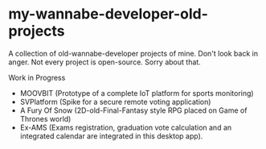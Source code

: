 # my-wannabe-developer-old-projects
A collection of old-wannabe-developer projects of mine. Don't look back in anger.
Not every project is open-source. Sorry about that.

Work in Progress

* MOOVBIT (Prototype of a complete IoT platform for sports monitoring)
* SVPlatform (Spike for a secure remote voting application)
* A Fury Of Snow (2D-old-Final-Fantasy style RPG placed on Game of Thrones world)
* Ex-AMS (Exams registration, graduation vote calculation and an integrated calendar are integrated in this desktop app).

